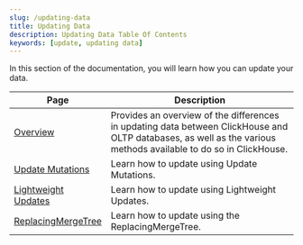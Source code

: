 ```yaml
---
slug: /updating-data
title: Updating Data
description: Updating Data Table Of Contents
keywords: [update, updating data]
---
```


In this section of the documentation, you will learn how you can update your data.

| Page                                                                 | Description                                                                                                                                                      |
|----------------------------------------------------------------------|------------------------------------------------------------------------------------------------------------------------------------------------------------------|
| [Overview](/updating-data/overview)                          | Provides an overview of the differences in updating data between ClickHouse and OLTP databases, as well as the various methods available to do so in ClickHouse. |
| [Update Mutations](/managing-data/update_mutations)          | Learn how to update using Update Mutations.                                                                                                                      |
| [Lightweight Updates](/guides/developer/lightweight-update)  | Learn how to update using Lightweight Updates.                                                                                                                   |
| [ReplacingMergeTree](/guides/replacing-merge-tree)           | Learn how to update using the ReplacingMergeTree.                                                                                                                |